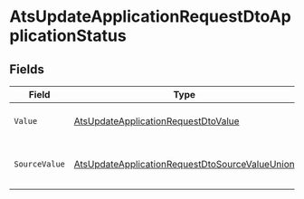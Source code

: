 # AtsUpdateApplicationRequestDtoApplicationStatus


## Fields

| Field                                                                                                                       | Type                                                                                                                        | Required                                                                                                                    | Description                                                                                                                 | Example                                                                                                                     |
| --------------------------------------------------------------------------------------------------------------------------- | --------------------------------------------------------------------------------------------------------------------------- | --------------------------------------------------------------------------------------------------------------------------- | --------------------------------------------------------------------------------------------------------------------------- | --------------------------------------------------------------------------------------------------------------------------- |
| `Value`                                                                                                                     | [AtsUpdateApplicationRequestDtoValue](../../Models/Components/AtsUpdateApplicationRequestDtoValue.md)                       | :heavy_minus_sign:                                                                                                          | The status of the application.                                                                                              | hired                                                                                                                       |
| `SourceValue`                                                                                                               | [AtsUpdateApplicationRequestDtoSourceValueUnion](../../Models/Components/AtsUpdateApplicationRequestDtoSourceValueUnion.md) | :heavy_minus_sign:                                                                                                          | The source value of the application status.                                                                                 | Hired                                                                                                                       |